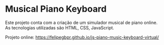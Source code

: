 # Musical Piano Keyboard

Este projeto conta com a criação de um simulador musical de piano online. As tecnologias utilizadas são HTML, CSS, JavaScript.

Projeto online: https://felipegbpr.github.io/js-piano-music-keyboard-virtual/
